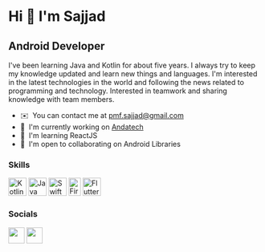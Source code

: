 Hi 👋 I'm Sajjad
======================

Android Developer
-----------------

I've been learning Java and Kotlin for about five years. I always try to keep my knowledge updated and learn new things and languages. I'm interested in the latest technologies in the world and following the news related to programming and technology. Interested in teamwork and sharing knowledge with team members.

* ✉️  You can contact me at [pmf.sajjad@gmail.com](mailto:pmf.sajjad@gmail.com)
* 🚀  I'm currently working on [Andatech]([http://arinateam.ir](http://andatech.com.au/))
* 🧠  I'm learning ReactJS
* 🤝  I'm open to collaborating on Android Libraries

### Skills

<p align="left">
  <a href="https://kotlinlang.org/" target="_blank" rel="noreferrer"><img src="https://seeklogo.com/images/K/kotlin-logo-4EA4DB3A08-seeklogo.com.png" width="36" height="36" alt="Kotlin" /></a>
<a href="https://www.oracle.com/java/" target="_blank" rel="noreferrer"><img src="https://raw.githubusercontent.com/danielcranney/readme-generator/main/public/icons/skills/java-colored.svg" width="36" height="36" alt="Java" /></a>
<a href="https://developer.apple.com/swift/" target="_blank" rel="noreferrer"><img src="https://raw.githubusercontent.com/danielcranney/readme-generator/main/public/icons/skills/swift-colored.svg" width="36" height="36" alt="Swift" /></a>
<a href="https://firebase.google.com/" target="_blank" rel="noreferrer"><img src="https://raw.githubusercontent.com/danielcranney/readme-generator/main/public/icons/skills/firebase-colored.svg" width="24" height="36" alt="Firebase" /></a>
<a href="https://flutter.dev/" target="_blank" rel="noreferrer"><img src="https://img.shields.io/badge/PHP-777BB4.svg?&style=flat&logo=php&logoColor=white" width="36" height="36" alt="Flutter" /></a>
</p>


### Socials
<p align="left"> <a href="https://www.github.com/Pooya-Jannati-Poor" target="_blank" rel="noreferrer"><img src="https://raw.githubusercontent.com/danielcranney/readme-generator/main/public/icons/socials/github-dark.svg" width="32" height="32" /></a> <a href="https://www.linkedin.com/in/pooya-jannati-poor" target="_blank" rel="noreferrer"><img src="https://raw.githubusercontent.com/danielcranney/readme-generator/main/public/icons/socials/linkedin.svg" width="32" height="32" /></a></p>



